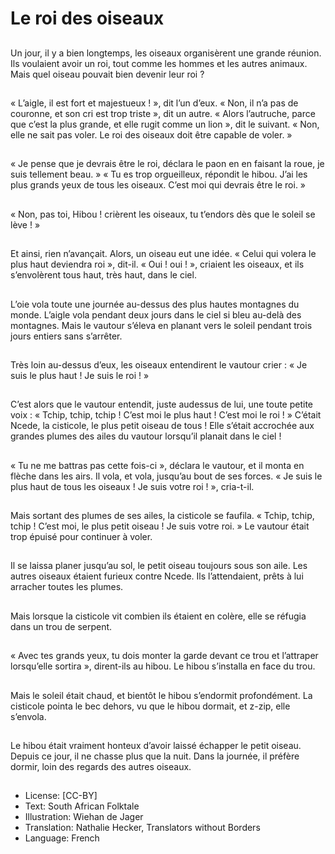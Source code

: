 # Le roi des oiseaux

##
Un jour, il y a bien longtemps,
les oiseaux organisèrent une
grande réunion. Ils voulaient
avoir un roi, tout comme les
hommes et les autres animaux.
Mais quel oiseau pouvait bien
devenir leur roi ?

##
« L’aigle, il est fort et
majestueux ! », dit l’un d’eux.
« Non, il n’a pas de couronne,
et son cri est trop triste », dit un
autre.
« Alors l’autruche, parce que
c’est la plus grande, et elle
rugit comme un lion », dit le
suivant.
« Non, elle ne sait pas voler. Le
roi des oiseaux doit être
capable de voler. »

##
« Je pense que je devrais être le
roi, déclara le paon en en
faisant la roue, je suis tellement
beau. »
« Tu es trop orgueilleux,
répondit le hibou. J’ai les plus
grands yeux de tous les
oiseaux. C’est moi qui devrais
être le roi. »

##
« Non, pas toi, Hibou ! crièrent les oiseaux, tu t’endors dès
que le soleil se lève ! »

##
Et ainsi, rien n’avançait.
Alors, un oiseau eut une idée. « Celui qui
volera le plus haut deviendra roi », dit-il.
« Oui ! oui ! », criaient les oiseaux, et ils
s’envolèrent tous haut, très haut, dans le ciel.

##
L’oie vola toute une journée au-dessus des plus
hautes montagnes du monde.
L’aigle vola pendant deux jours dans le ciel si
bleu au-delà des montagnes.
Mais le vautour s’éleva en planant vers le soleil
pendant trois jours entiers sans s’arrêter.

##
Très loin au-dessus d’eux, les
oiseaux entendirent le vautour
crier : « Je suis le plus haut ! Je
suis le roi ! »

##
C’est alors que le vautour entendit, juste audessus de lui, une toute petite voix : « Tchip,
tchip, tchip ! C’est moi le plus haut ! C’est moi
le roi ! »
C’était Ncede, la cisticole, le plus petit oiseau
de tous !
Elle s’était accrochée aux grandes plumes des
ailes du vautour lorsqu’il planait dans le ciel !

##
« Tu ne me battras pas cette fois-ci », déclara
le vautour, et il monta en flèche dans les airs.
Il vola, et vola, jusqu’au bout de ses forces. « Je
suis le plus haut de tous les oiseaux ! Je suis
votre roi ! », cria-t-il.

##
Mais sortant des plumes de ses ailes, la
cisticole se faufila.
« Tchip, tchip, tchip ! C’est moi, le plus petit
oiseau ! Je suis votre roi. »
Le vautour était trop épuisé pour continuer à
voler.

##
Il se laissa planer jusqu’au sol,
le petit oiseau toujours sous son
aile.
Les autres oiseaux étaient
furieux contre Ncede.
Ils l’attendaient, prêts à lui
arracher toutes les plumes.

##
Mais lorsque la cisticole vit
combien ils étaient en colère,
elle se réfugia dans un trou de
serpent.

##
« Avec tes grands yeux, tu dois
monter la garde devant ce trou
et l’attraper lorsqu’elle sortira
», dirent-ils au hibou.
Le hibou s’installa en face du
trou.

##
Mais le soleil était chaud, et
bientôt le hibou s’endormit
profondément.
La cisticole pointa le bec
dehors, vu que le hibou
dormait, et z-zip, elle s’envola.

##
Le hibou était vraiment honteux
d’avoir laissé échapper le petit
oiseau.
Depuis ce jour, il ne chasse plus
que la nuit.
Dans la journée, il préfère
dormir, loin des regards des
autres oiseaux.

##
* License: [CC-BY]
* Text: South African Folktale
* Illustration: Wiehan de Jager
* Translation: Nathalie Hecker, Translators without Borders
* Language: French
